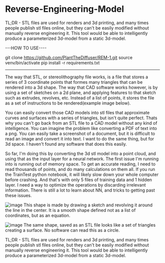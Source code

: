 # Reverse-Engineering-Model

TL;DR - STL files are used for renders and 3d printing, and many times people publish stl files online, but they can't be easily modified without manually reverse engineering it.
This tool would be able to intelligently produce a parameterized 3d-model from a static 3d-model.

---HOW TO USE----

git clone https://github.com/PlantTheDiffuser/REM-1.git
source venv/bin/activate
pip install -r requirements.txt

-----------------


The way that STL, or stereolithography file works, is a file that stores a series of 3 coordinate points that formes many triangles that can be rendered into a 3d shape. The way that CAD software works however, is by using a set of sketches on a 2d plane, and applying features to that sketch such as extrudes, revolves, etc. Instead of a list of points, it stores the file as a set of instructions to be rendered(example image below).

You can easily convert those CAD models into stl files that approximate curves and surfaces with a series of triangles, but isn't quite perfect. Thats why you can't go back from an STL file to a CAD model without any kind of intelligence. You can imagine the problem like converting a PDF of text into a png. You can easily take a screenshot of a document, but it is difficult to read an image and convert it into text. I want to do the same thing, but for 3d space. I haven't found any software that does this easily.

So far, I'm doing this by converting the 3d stl model into a point cloud, and using that as the input layer for a neural network. The first issue I'm running into is running out of memory space. To get an accurate reading, I need to read thousands of points, and do many calculations on them all. If you run the TrainTest python notebook, it will likely slow down your whole computer before crashing. And that's with only 5 files of training data and 1 hidden layer. I need a way to optimize the operations by discarding irrelevant information. There is still a lot to learn about NN, and tricks to getting past these issues.

![image](https://github.com/PlantTheDiffuser/Reverse-Engineering-Model/assets/59662694/b4835276-f27e-4ff4-b682-9449b6e9380b)
This shape is made by drawing a sketch and revolving it around the line in the center. It is a smooth shape defined not as a list of coordinates, but as an equation.

![image](https://github.com/PlantTheDiffuser/Reverse-Engineering-Model/assets/59662694/d5b55999-db1e-45ca-994d-7ce27535d481)
The same shape, saved as an STL file looks like a set of triangles creating a surface. No software can read this as a circle.

TL;DR - STL files are used for renders and 3d printing, and many times people publish stl files online, but they can't be easily modified without manually reverse engineering it.
This tool would be able to intelligently produce a parameterized 3d-model from a static 3d-model.
